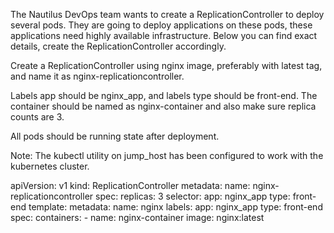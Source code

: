 
The Nautilus DevOps team wants to create a ReplicationController to deploy several pods. They are going to deploy applications on these pods, these applications need highly available infrastructure. Below you can find exact details, create the ReplicationController accordingly.


Create a ReplicationController using nginx image, preferably with latest tag, and name it as nginx-replicationcontroller.

Labels app should be nginx_app, and labels type should be front-end. The container should be named as nginx-container and also make sure replica counts are 3.


All pods should be running state after deployment.


Note: The kubectl utility on jump_host has been configured to work with the kubernetes cluster.

apiVersion: v1
kind: ReplicationController
metadata:
  name: nginx-replicationcontroller
spec:
  replicas: 3
  selector:
      app: nginx_app
      type: front-end
  template:
    metadata:
      name: nginx
      labels:
        app: nginx_app
        type: front-end
    spec:
      containers:
      - name: nginx-container
        image: nginx:latest